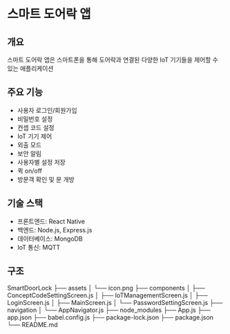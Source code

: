 # 스마트 도어락 앱

## 개요
스마트 도어락 앱은 스마트폰을 통해 도어락과 연결된 다양한 IoT 기기들을 제어할 수 있는 애플리케이션

## 주요 기능
- 사용자 로그인/회원가입
- 비밀번호 설정
- 컨셉 코드 설정
- IoT 기기 제어
- 외출 모드
- 보안 알림
- 사용자별 설정 저장
- 퀵 on/off
- 방문객 확인 및 문 개방

## 기술 스택
- 프론트엔드: React Native
- 백엔드: Node.js, Express.js
- 데이터베이스: MongoDB
- IoT 통신: MQTT

## 구조
SmartDoorLock
├── assets
│   └── icon.png
├── components
│   ├── ConceptCodeSettingScreen.js
│   ├── IoTManagementScreen.js
│   ├── LoginScreen.js
│   ├── MainScreen.js
│   └── PasswordSettingScreen.js
├── navigation
│   └── AppNavigator.js
├── node_modules
├── App.js
├── app.json
├── babel.config.js
├── package-lock.json
├── package.json
└── README.md